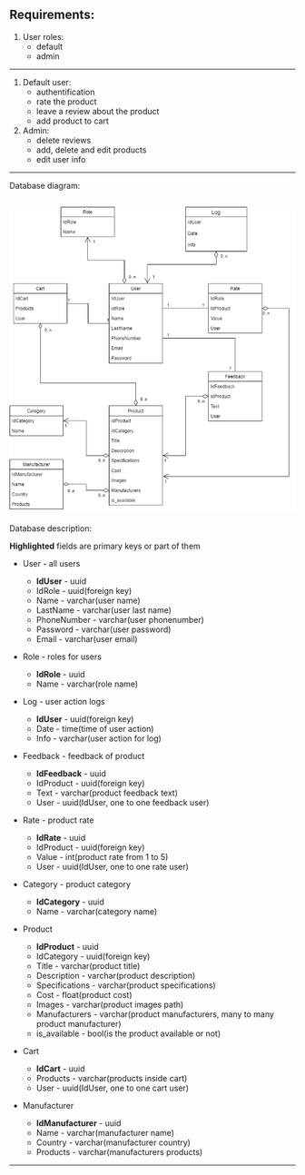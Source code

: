 ## Requirements:
1. User roles:
   - default
   - admin
---
1. Default user:
   - authentification
   - rate the product
   - leave a review about the product
   - add product to cart
2. Admin:
   - delete reviews
   - add, delete and edit products
   - edit user info
---
Database diagram:

![alt text](Images/notnormalized.png)
---
Database description:

**Highlighted** fields are primary keys or part of them

- User - all users
   - **IdUser** - uuid
   - IdRole - uuid(foreign key)
   - Name - varchar(user name)
   - LastName - varchar(user last name)
   - PhoneNumber - varchar(user phonenumber)
   - Password - varchar(user password)
   - Email - varchar(user email)

- Role - roles for users
   - **IdRole** - uuid
   - Name - varchar(role name)

- Log - user action logs
   - **IdUser** - uuid(foreign key)
   - Date - time(time of user action)
   - Info - varchar(user action for log)

- Feedback - feedback of product
   - **IdFeedback** - uuid
   - IdProduct - uuid(foreign key)
   - Text - varchar(product feedback text)
   - User - uuid(IdUser, one to one feedback user)

- Rate - product rate
   - **IdRate** - uuid
   - IdProduct - uuid(foreign key)
   - Value - int(product rate from 1 to 5)
   - User - uuid(IdUser, one to one rate user)

- Category - product category
   - **IdCategory** - uuid
   - Name - varchar(category name)

- Product
   - **IdProduct** - uuid
   - IdCategory - uuid(foreign key)
   - Title - varchar(product title)
   - Description - varchar(product description)
   - Specifications - varchar(product specifications)
   - Cost - float(product cost)
   - Images - varchar(product images path)
   - Manufacturers - varchar(product manufacturers, many to many product manufacturer)
   - is_available - bool(is the product available or not)

- Cart
   - **IdCart** - uuid
   - Products - varchar(products inside cart)
   - User - uuid(IdUser, one to one cart user)

- Manufacturer
   - **IdManufacturer** - uuid
   - Name - varchar(manufacturer name)
   - Country - varchar(manufacturer country)
   - Products - varchar(manufacturers products)
---
